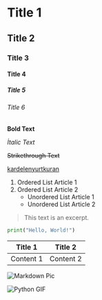 # Title 1
## Title 2
### Title 3
#### Title 4
##### Title 5
###### Title 6

**Bold Text**

*İtalic Text*

~~Strikethrough Text~~

[kardelenyurtkuran](https://medium.com/@kardelenyurtkuran)

1. Ordered List Article 1
2. Ordered List Article 2
   - Unordered List Article 1
   - Unordered List Article 2

> This text is an excerpt.

```python
print("Hello, World!")
```

| Title 1 | Title 2 |
|-----------|-----------|
| Content 1 | Content 2 |

![Markdown Pic](https://example.com/path/to/your/image.jpg)

![Python GIF](https://example.com/path/to/your/python.gif)